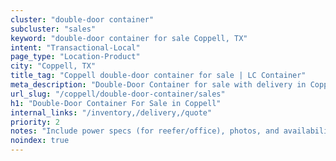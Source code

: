 ```yaml
---
cluster: "double-door container"
subcluster: "sales"
keyword: "double-door container for sale Coppell, TX"
intent: "Transactional-Local"
page_type: "Location-Product"
city: "Coppell, TX"
title_tag: "Coppell double-door container for sale | LC Container"
meta_description: "Double-Door Container for sale with delivery in Coppell, TX. LC Container — local Since 2003. Get pricing today."
url_slug: "/coppell/double-door-container/sales"
h1: "Double-Door Container For Sale in Coppell"
internal_links: "/inventory,/delivery,/quote"
priority: 2
notes: "Include power specs (for reefer/office), photos, and availability."
noindex: true
---
```


<!-- TODO: Add unique city/inventory copy, images, and internal links here. -->
